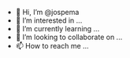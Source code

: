 - 👋 Hi, I’m @jospema
- 👀 I’m interested in ...
- 🌱 I’m currently learning ...
- 💞️ I’m looking to collaborate on ...
- 📫 How to reach me ...

<!---
jospema/jospema is a ✨ special ✨ repository because its `README.md` (this file) appears on your GitHub profile.
You can click the Preview link to take a look at your changes.
--->
